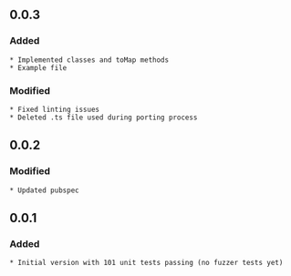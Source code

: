 ## 0.0.3
### Added
    * Implemented classes and toMap methods
    * Example file
### Modified
    * Fixed linting issues
    * Deleted .ts file used during porting process

## 0.0.2
### Modified
    * Updated pubspec

## 0.0.1
### Added
    * Initial version with 101 unit tests passing (no fuzzer tests yet)
